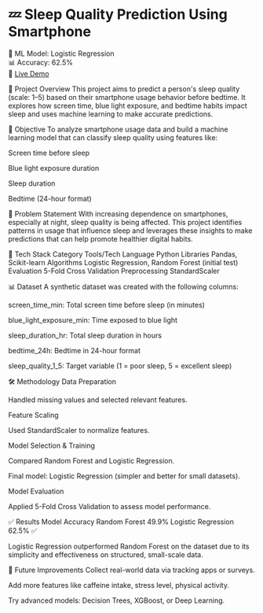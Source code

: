 # 💤 Sleep Quality Prediction Using Smartphone 
🧠 ML Model: Logistic Regression  
📊 Accuracy: 62.5%  
🔗 [Live Demo](https://colab.research.google.com/drive/1wsHDEYnpsCOGtLHOs1vG8g_MbxCbgTX-#scrollTo=8LGo_rYPgzgQ)  


📌 Project Overview
This project aims to predict a person's sleep quality (scale: 1–5) based on their smartphone usage behavior before bedtime. It explores how screen time, blue light exposure, and bedtime habits impact sleep and uses machine learning to make accurate predictions.

🎯 Objective
To analyze smartphone usage data and build a machine learning model that can classify sleep quality using features like:

Screen time before sleep

Blue light exposure duration

Sleep duration

Bedtime (24-hour format)

🧠 Problem Statement
With increasing dependence on smartphones, especially at night, sleep quality is being affected. This project identifies patterns in usage that influence sleep and leverages these insights to make predictions that can help promote healthier digital habits.

🧰 Tech Stack
Category	Tools/Tech
Language	Python
Libraries	Pandas, Scikit-learn
Algorithms	Logistic Regression, Random Forest (initial test)
Evaluation	5-Fold Cross Validation
Preprocessing	StandardScaler

📊 Dataset
A synthetic dataset was created with the following columns:

screen_time_min: Total screen time before sleep (in minutes)

blue_light_exposure_min: Time exposed to blue light

sleep_duration_hr: Total sleep duration in hours

bedtime_24h: Bedtime in 24-hour format

sleep_quality_1_5: Target variable (1 = poor sleep, 5 = excellent sleep)

🛠️ Methodology
Data Preparation

Handled missing values and selected relevant features.

Feature Scaling

Used StandardScaler to normalize features.

Model Selection & Training

Compared Random Forest and Logistic Regression.

Final model: Logistic Regression (simpler and better for small datasets).

Model Evaluation

Applied 5-Fold Cross Validation to assess model performance.

✅ Results
Model	Accuracy
Random Forest	49.9%
Logistic Regression	62.5% ✅

Logistic Regression outperformed Random Forest on the dataset due to its simplicity and effectiveness on structured, small-scale data.

🔮 Future Improvements
Collect real-world data via tracking apps or surveys.

Add more features like caffeine intake, stress level, physical activity.

Try advanced models: Decision Trees, XGBoost, or Deep Learning.

